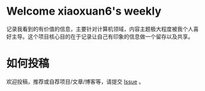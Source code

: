 # Welcome xiaoxuan6's weekly

记录我看到的有价值的信息，主要针对计算机领域，内容主题极大程度被我个人喜好主导。这个项目核心目的在于记录让自己有印象的信息做一个留存以及共享。

# 如何投稿

欢迎投稿，推荐或自荐项目/文章/博客等，请提交 [Issue](https://github.com/xiaoxuan6/weekly/issues/new/choose) 。
